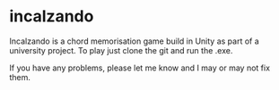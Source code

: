 # incalzando
Incalzando is a chord memorisation game build in Unity as part of a university project. To play just clone the git and run the .exe.

If you have any problems, please let me know and I may or may not fix them.
